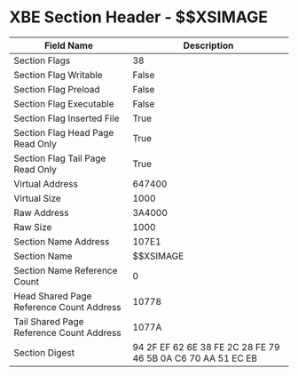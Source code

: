 # XBE Section Header - $$XSIMAGE

| Field Name | Description |
|---|---|
| Section Flags | 38 |
| Section Flag Writable | False |
| Section Flag Preload | False |
| Section Flag Executable | False |
| Section Flag Inserted File | True |
| Section Flag Head Page Read Only | True |
| Section Flag Tail Page Read Only | True |
| Virtual Address | 647400 |
| Virtual Size | 1000 |
| Raw Address | 3A4000 |
| Raw Size | 1000 |
| Section Name Address | 107E1 |
| Section Name | $$XSIMAGE |
| Section Name Reference Count | 0 |
| Head Shared Page Reference Count Address | 10778 |
| Tail Shared Page Reference Count Address | 1077A |
| Section Digest | 94 2F EF 62 6E 38 FE 2C 28 FE 79 46 5B 0A C6 70 AA 51 EC EB |
